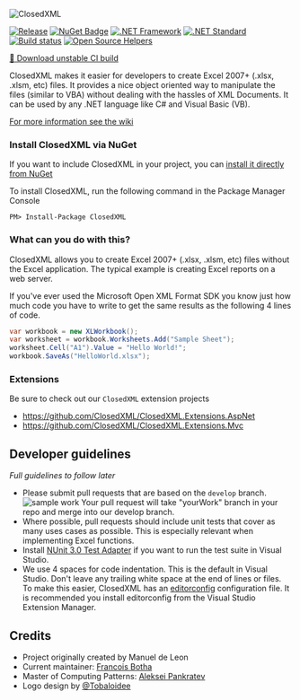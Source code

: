 ![ClosedXML](https://github.com/Tobaloidee/ClosedXML/blob/develop/resources/logo/logotype-a-05.png)

[![Release](https://img.shields.io/badge/release-0.92.1-blue.svg)](https://github.com/ClosedXML/ClosedXML/releases/latest) [![NuGet Badge](https://buildstats.info/nuget/ClosedXML)](https://www.nuget.org/packages/ClosedXML/) [![.NET Framework](https://img.shields.io/badge/.NET%20Framework-%3E%3D%204.0-red.svg)](#) [![.NET Standard](https://img.shields.io/badge/.NET%20Standard-%3E%3D%202.0-red.svg)](#) [![Build status](https://ci.appveyor.com/api/projects/status/wobbmnlbukxejjgb?svg=true)](https://ci.appveyor.com/project/ClosedXML/ClosedXML/branch/develop/artifacts)
[![Open Source Helpers](https://www.codetriage.com/closedxml/closedxml/badges/users.svg)](https://www.codetriage.com/closedxml/closedxml)

[💾 Download unstable CI build](https://ci.appveyor.com/project/ClosedXML/ClosedXML/branch/develop/artifacts)

ClosedXML makes it easier for developers to create Excel 2007+ (.xlsx, .xlsm, etc) files. It provides a nice object oriented way to manipulate the files (similar to VBA) without dealing with the hassles of XML Documents. It can be used by any .NET language like C# and Visual Basic (VB).

[For more information see the wiki](https://github.com/closedxml/closedxml/wiki)

### Install ClosedXML via NuGet

If you want to include ClosedXML in your project, you can [install it directly from NuGet](https://www.nuget.org/packages/ClosedXML)

To install ClosedXML, run the following command in the Package Manager Console

```
PM> Install-Package ClosedXML
```

### What can you do with this?

ClosedXML allows you to create Excel 2007+ (.xlsx, .xlsm, etc) files without the Excel application. The typical example is creating Excel reports on a web server.

If you've ever used the Microsoft Open XML Format SDK you know just how much code you have to write to get the same results as the following 4 lines of code.

```c#
var workbook = new XLWorkbook();
var worksheet = workbook.Worksheets.Add("Sample Sheet");
worksheet.Cell("A1").Value = "Hello World!";
workbook.SaveAs("HelloWorld.xlsx");
```

### Extensions
Be sure to check out our `ClosedXML` extension projects
- https://github.com/ClosedXML/ClosedXML.Extensions.AspNet
- https://github.com/ClosedXML/ClosedXML.Extensions.Mvc

## Developer guidelines
_Full guidelines to follow later_
* Please submit pull requests that are based on the `develop` branch.
  ![sample work](https://i.imgur.com/cZfW7iW.png)  Your pull request will take "yourWork" branch in your repo and merge into our develop branch.
* Where possible, pull requests should include unit tests that cover as many uses cases as possible. This is especially relevant when implementing Excel functions.
* Install [NUnit 3.0 Test Adapter](https://github.com/nunit/docs/wiki/Adapter-Installation) if you want to run the test suite in Visual Studio.
* We use 4 spaces for code indentation. This is the default in Visual Studio. Don't leave any trailing white space at the end of lines or files. To make this easier, ClosedXML has an [editorconfig](http://www.editorconfig.org) configuration file. It is recommended you install editorconfig from the Visual Studio Extension Manager.

## Credits
* Project originally created by Manuel de Leon
* Current maintainer: [Francois Botha](https://github.com/igitur)
* Master of Computing Patterns: [Aleksei Pankratev](https://github.com/Pankraty)
* Logo design by [@Tobaloidee](https://github.com/Tobaloidee)
